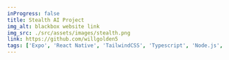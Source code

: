 ```yaml
---
inProgress: false
title: Stealth AI Project
img_alt: blackbox website link
img_src: ./src/assets/images/stealth.png
link: https://github.com/willgolden5
tags: ['Expo', 'React Native', 'TailwindCSS', 'Typescript', 'Node.js', 'React-Hook-Form']
---
```


